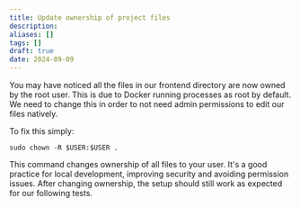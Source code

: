 ```yaml
---
title: Update ownership of project files
description: 
aliases: []
tags: []
draft: true
date: 2024-09-09
---
```


You may have noticed all the files in our frontend directory are now owned by the root user. 
This is due to Docker running processes as root by default.
We need to change this in order to not need admin permissions to edit our files natively. 

To fix this simply:

```
sudo chown -R $USER:$USER .
```

This command changes ownership of all files to your user.
It's a good practice for local development, improving security and avoiding permission issues.
After changing ownership, the setup should still work as expected for our following tests. 